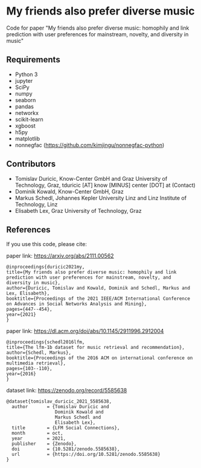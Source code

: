 # My friends also prefer diverse music
Code for paper "My friends also prefer diverse music: homophily and link prediction with user preferences for mainstream, novelty, and diversity in music"

## Requirements
* Python 3
* jupyter
* SciPy
* numpy
* seaborn
* pandas
* networkx
* scikit-learn
* xgboost
* h5py
* matplotlib
* nonnegfac (https://github.com/kimjingu/nonnegfac-python)

## Contributors
* Tomislav Duricic, Know-Center GmbH and Graz University of Technology, Graz, tduricic [AT] know [MINUS] center [DOT] at (Contact)
* Dominik Kowald, Know-Center GmbH, Graz
* Markus Schedl, Johannes Kepler University Linz and Linz Institute of Technology, Linz
* Elisabeth Lex, Graz University of Technology, Graz

## References

If you use this code, please cite:

paper link: https://arxiv.org/abs/2111.00562

```
@inproceedings{duricic2021my,
title={My friends also prefer diverse music: homophily and link prediction with user preferences for mainstream, novelty, and diversity in music},
author={Duricic, Tomislav and Kowald, Dominik and Schedl, Markus and Lex, Elisabeth},
booktitle={Proceedings of the 2021 IEEE/ACM International Conference on Advances in Social Networks Analysis and Mining},
pages={447--454},
year={2021}
}
```

paper link: https://dl.acm.org/doi/abs/10.1145/2911996.2912004

```
@inproceedings{schedl2016lfm,
title={The lfm-1b dataset for music retrieval and recommendation},
author={Schedl, Markus},
booktitle={Proceedings of the 2016 ACM on international conference on multimedia retrieval},
pages={103--110},
year={2016}
}
```

dataset link: https://zenodo.org/record/5585638

```
@dataset{tomislav_duricic_2021_5585638,
  author       = {Tomislav Duricic and
                  Dominik Kowald and
                  Markus Schedl and
                  Elisabeth Lex},
  title        = {LFM Social Connections},
  month        = oct,
  year         = 2021,
  publisher    = {Zenodo},
  doi          = {10.5281/zenodo.5585638},
  url          = {https://doi.org/10.5281/zenodo.5585638}
}
```

